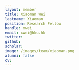 ```yaml
---
layout: member
title: Xiaoman Wei
lastname: Xiaoman
position: Research Fellow
handle: xwei
email: xwei@hku.hk
twitter: 
github: 
scholar: 
image: /images/team/xiaoman.png
alumni: false
cv:
---
```

